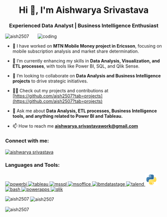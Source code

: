 <h1 align="center">Hi 👋, I'm Aishwarya Srivastava</h1>
<h3 align="center">Experienced Data Analyst | Business Intelligence Enthusiast</h3>
<img align="right" alt="coding" width="400" src="https://cdn.dribbble.com/users/4055494/screenshots/15215756/media/d2b66c4ca0192aa26d103448b3d1518b.gif">

<p align="left"> <img src="https://komarev.com/ghpvc/?username=aish2507&label=Profile%20views&color=0e75b6&style=flat" alt="aish2507" /> </p>

- 🔭 I have worked on **MTN Mobile Money project in Ericsson**, focusing on mobile subscription analysis and market share determination.

- 🌱 I’m currently enhancing my skills in **Data Analysis, Visualization, and ETL processes**, with tools like Power BI, SQL, and Qlik Sense.

- 👯 I’m looking to collaborate on **Data Analysis and Business Intelligence projects** to drive strategic initiatives.

- 👨‍💻 Check out my projects and contributions at [https://github.com/aish2507?tab=projects](https://github.com/aish2507?tab=projects)

- 💬 Ask me about **Data Analysis, ETL processes, Business Intelligence tools, and anything related to Power BI and Tableau.**

- 📫 How to reach me **aishwarya.srivastavawork@gmail.com**

<h3 align="left">Connect with me:</h3>
<p align="left">
<a href="https://linkedin.com/in/aishwarya srivastava" target="blank"><img align="center" src="https://raw.githubusercontent.com/rahuldkjain/github-profile-readme-generator/master/src/images/icons/Social/linked-in-alt.svg" alt="aishwarya srivastava" height="30" width="40" /></a>
</p>

<h3 align="left">Languages and Tools:</h3>
<p align="left"> 
  <a href="https://powerbi.microsoft.com/" target="_blank" rel="noreferrer"> 
    <img src="https://www.vectorlogo.zone/logos/microsoft_powerbi/microsoft_powerbi-icon.svg" alt="powerbi" width="40" height="40"/> 
  </a> 
  <a href="https://www.tableau.com/" target="_blank" rel="noreferrer"> 
    <img src="https://www.vectorlogo.zone/logos/tableau/tableau-icon.svg" alt="tableau" width="40" height="40"/> 
  </a> 
  <a href="https://www.microsoft.com/sql-server" target="_blank" rel="noreferrer"> 
    <img src="https://www.vectorlogo.zone/logos/microsoft_sql/microsoft_sql-icon.svg" alt="mssql" width="40" height="40"/> 
  </a> 
  <a href="https://www.microsoft.com/microsoft-365" target="_blank" rel="noreferrer"> 
    <img src="https://www.vectorlogo.zone/logos/microsoft_office/microsoft_office-icon.svg" alt="msoffice" width="40" height="40"/> 
  </a>
  <a href="https://www.ibm.com/products/datastage" target="_blank" rel="noreferrer"> 
    <img src="https://www.vectorlogo.zone/logos/ibm/ibm-icon.svg" alt="ibmdatastage" width="40" height="40"/> 
  </a> 
  <a href="https://www.talend.com/" target="_blank" rel="noreferrer"> 
    <img src="https://www.vectorlogo.zone/logos/talend/talend-icon.svg" alt="talend" width="40" height="40"/> 
  </a> 
  <a href="https://www.python.org" target="_blank" rel="noreferrer"> 
    <img src="https://raw.githubusercontent.com/devicons/devicon/master/icons/python/python-original.svg" alt="python" width="40" height="40"/> 
  </a> 
  <a href="https://www.gnu.org/software/bash/" target="_blank" rel="noreferrer"> 
    <img src="https://www.vectorlogo.zone/logos/gnu_bash/gnu_bash-icon.svg" alt="bash" width="40" height="40"/> 
  </a> 
  <a href="https://www.microsoft.com/en-us/microsoft-365/powerapps" target="_blank" rel="noreferrer"> 
    <img src="https://www.vectorlogo.zone/logos/microsoft_powerapps/microsoft_powerapps-icon.svg" alt="powerapps" width="40" height="40"/> 
  </a> 
  <a href="https://www.qlik.com" target="_blank" rel="noreferrer"> 
    <img src="https://www.vectorlogo.zone/logos/qlik/qlik-icon.svg" alt="qlik" width="40" height="40"/> 
  </a> 
</p>

<p><img align="left" src="https://github-readme-stats.vercel.app/api/top-langs?username=aish2507&show_icons=true&locale=en&layout=compact" alt="aish2507" /></p>

<p>&nbsp;<img align="center" src="https://github-readme-stats.vercel.app/api?username=aish2507&show_icons=true&locale=en" alt="aish2507" /></p>

<p><img align="center" src="https://github-readme-streak-stats.herokuapp.com/?user=aish2507&" alt="aish2507" /></p>

